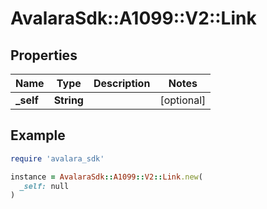 # AvalaraSdk::A1099::V2::Link

## Properties

| Name | Type | Description | Notes |
| ---- | ---- | ----------- | ----- |
| **_self** | **String** |  | [optional] |

## Example

```ruby
require 'avalara_sdk'

instance = AvalaraSdk::A1099::V2::Link.new(
  _self: null
)
```


